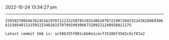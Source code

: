 2022-10-24 13:34:27 pm

---

`259102700546782451629707122322587851031486207672198720433224362606939661530548113159522340281578799109306673289221248938011175`

`Latest commit SHA is: ac586355f081cbb0e1cecf35208f3582c9cf87a2 `
